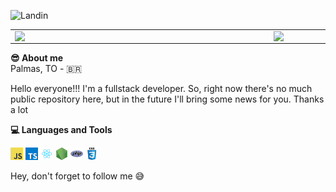 ![Landin](http://cdrtechnology.com.br/wp-content/capa_github2.png)

<center>
<table>
  <tr>
      <td><img width="400px" align="left" src="https://github-readme-stats.vercel.app/api/top-langs/?username=iurylandin&hide=html&layout=compact" /></td>
      <td><img width="495px" align="left" src="https://github-readme-stats.vercel.app/api?username=iurylandin&show_icons=true&include_all_commits=true" /></td>
  </tr>   
</table>
</center>


**😎 About me**  
Palmas, TO - 🇧🇷

<p>Hello everyone!!!
I'm a fullstack developer. 
So, right now there's no much public repository here, but in the future I'll bring some news for you. Thanks a lot</p>


**💻 Languages and Tools**  

<p>
<code><img height="20" src="https://raw.githubusercontent.com/github/explore/80688e429a7d4ef2fca1e82350fe8e3517d3494d/topics/javascript/javascript.png"></code>
<code><img height="20" src="https://raw.githubusercontent.com/github/explore/80688e429a7d4ef2fca1e82350fe8e3517d3494d/topics/typescript/typescript.png"></code>
<code><img height="20" src="https://raw.githubusercontent.com/github/explore/80688e429a7d4ef2fca1e82350fe8e3517d3494d/topics/react/react.png"></code>
<code><img height="20" src="https://raw.githubusercontent.com/github/explore/80688e429a7d4ef2fca1e82350fe8e3517d3494d/topics/nodejs/nodejs.png"></code>   
<code><img height="20" src="https://raw.githubusercontent.com/github/explore/5c058a388828bb5fde0bcafd4bc867b5bb3f26f3/topics/php/php.png"></code>
<code><img height="20" src="https://raw.githubusercontent.com/github/explore/5c058a388828bb5fde0bcafd4bc867b5bb3f26f3/topics/css/css.png"></code>
</p>

Hey, don't forget to follow me 😅
